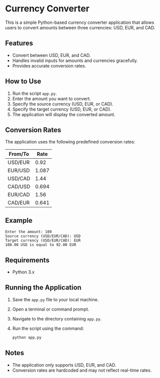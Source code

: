 # Currency Converter

This is a simple Python-based currency converter application that allows users to convert amounts between three currencies: USD, EUR, and CAD.

## Features

- Convert between USD, EUR, and CAD.
- Handles invalid inputs for amounts and currencies gracefully.
- Provides accurate conversion rates.

## How to Use

1. Run the script `app.py`.
2. Enter the amount you want to convert.
3. Specify the source currency (USD, EUR, or CAD).
4. Specify the target currency (USD, EUR, or CAD).
5. The application will display the converted amount.

## Conversion Rates

The application uses the following predefined conversion rates:

| From/To | Rate  |
| ------- | ----- |
| USD/EUR | 0.92  |
| EUR/USD | 1.087 |
| USD/CAD | 1.44  |
| CAD/USD | 0.694 |
| EUR/CAD | 1.56  |
| CAD/EUR | 0.641 |

## Example

```plaintext
Enter the amount: 100
Source currency (USD/EUR/CAD): USD
Target currency (USD/EUR/CAD): EUR
100.00 USD is equal to 92.00 EUR
```

## Requirements

- Python 3.x

## Running the Application

1. Save the `app.py` file to your local machine.
2. Open a terminal or command prompt.
3. Navigate to the directory containing `app.py`.
4. Run the script using the command:

   ```bash
   python app.py
   ```

## Notes

- The application only supports USD, EUR, and CAD.
- Conversion rates are hardcoded and may not reflect real-time rates.
